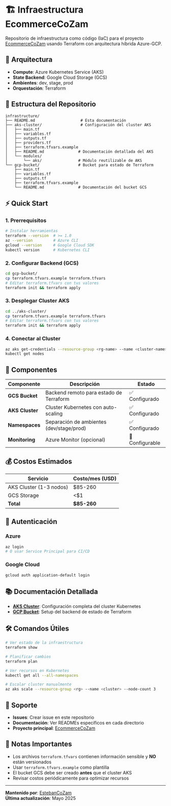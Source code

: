 # 🏗️ Infraestructura EcommerceCoZam

Repositorio de infraestructura como código (IaC) para el proyecto [EcommerceCoZam](https://github.com/EstebanCoZam/ecommerce-microservice-backend-app) usando Terraform con arquitectura híbrida Azure-GCP.

## 🚀 Arquitectura

- **Compute**: Azure Kubernetes Service (AKS) 
- **State Backend**: Google Cloud Storage (GCS)
- **Ambientes**: dev, stage, prod
- **Orquestación**: Terraform

## 📁 Estructura del Repositorio

```
infrastructure/
├── README.md                    # Esta documentación
├── aks-cluster/                 # Configuración del cluster AKS
│   ├── main.tf
│   ├── variables.tf
│   ├── outputs.tf
│   ├── providers.tf
│   ├── terraform.tfvars.example
│   ├── README.md               # Documentación detallada del AKS
│   └── modules/
│       └── aks/                # Módulo reutilizable de AKS
└── gcp-bucket/                 # Bucket para estado de Terraform
    ├── main.tf
    ├── variables.tf
    ├── outputs.tf
    ├── terraform.tfvars.example
    └── README.md               # Documentación del bucket GCS
```

## ⚡ Quick Start

### 1. Prerrequisitos
```bash
# Instalar herramientas
terraform --version  # >= 1.0
az --version         # Azure CLI
gcloud --version     # Google Cloud SDK
kubectl version      # Kubernetes CLI
```

### 2. Configurar Backend (GCS)
```bash
cd gcp-bucket/
cp terraform.tfvars.example terraform.tfvars
# Editar terraform.tfvars con tus valores
terraform init && terraform apply
```

### 3. Desplegar Cluster AKS
```bash
cd ../aks-cluster/
cp terraform.tfvars.example terraform.tfvars
# Editar terraform.tfvars con tus valores
terraform init && terraform apply
```

### 4. Conectar al Cluster
```bash
az aks get-credentials --resource-group <rg-name> --name <cluster-name>
kubectl get nodes
```

## 🔧 Componentes

| Componente | Descripción | Estado |
|------------|-------------|--------|
| **GCS Bucket** | Backend remoto para estado de Terraform | ✅ Configurado |
| **AKS Cluster** | Cluster Kubernetes con auto-scaling | ✅ Configurado |
| **Namespaces** | Separación de ambientes (dev/stage/prod) | ✅ Configurado |
| **Monitoring** | Azure Monitor (opcional) | 🔶 Configurable |

## 💰 Costos Estimados

| Servicio | Costo/mes (USD) |
|----------|----------------|
| AKS Cluster (1-3 nodos) | $85-260 |
| GCS Storage | <$1 |
| **Total** | **$85-260** |

## 🔐 Autenticación

### Azure
```bash
az login
# O usar Service Principal para CI/CD
```

### Google Cloud
```bash
gcloud auth application-default login
```

## 📚 Documentación Detallada

- **[AKS Cluster](./aks-cluster/README.md)**: Configuración completa del cluster Kubernetes
- **[GCP Bucket](./gcp-bucket/README.md)**: Setup del backend de estado de Terraform

## 🛠️ Comandos Útiles

```bash
# Ver estado de la infraestructura
terraform show

# Planificar cambios
terraform plan

# Ver recursos en Kubernetes
kubectl get all --all-namespaces

# Escalar cluster manualmente
az aks scale --resource-group <rg> --name <cluster> --node-count 3
```

## 🚨 Soporte

- **Issues**: Crear issue en este repositorio
- **Documentación**: Ver READMEs específicos en cada directorio
- **Proyecto principal**: [EcommerceCoZam](https://github.com/EstebanCoZam/ecommerce-microservice-backend-app)

## 📝 Notas Importantes

- Los archivos `terraform.tfvars` contienen información sensible y **NO** están versionados
- Usar `terraform.tfvars.example` como plantilla
- El bucket GCS debe ser creado **antes** que el cluster AKS
- Revisar costos periódicamente para optimizar recursos

---

**Mantenido por**: [EstebanCoZam](https://github.com/EstebanCoZam)  
**Última actualización**: Mayo 2025  